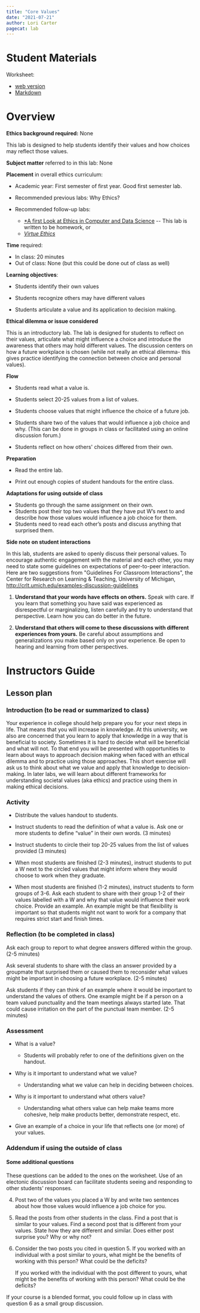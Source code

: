 ```yaml
---
title: "Core Values"
date: "2021-07-21"
author: Lori Carter
pagecat: lab
---
```


# Student Materials

Worksheet:
-   [web version](core-values-worksheet/)
-   [Markdown](https://raw.githubusercontent.com/integrated-ethics/web/main/content/labs/core-values/core-values-worksheet.md)


# Overview

**Ethics background required:** None

This lab is designed to help students identify their values and how
choices may reflect those values.

**Subject matter** referred to in this lab: None

**Placement** in overall ethics curriculum:

* Academic year: First semester of first year. Good first semester lab.

* Recommended previous labs: Why Ethics?

* Recommended follow-up labs: 
    * [*A first Look at Ethics in Computer and Data Science](/labs/first-look/) -- 
This lab is written to be homework, or 
    * [*Virtue Ethics*](/labs/virtue-ethics/)

**Time** required: 

* In class: 20 minutes
* Out of class: None (but this could be done out of class as well)


**Learning objectives**: 

-   Students identify their own values

-   Students recognize others may have different values

-   Students articulate a value and its application to decision making.


**Ethical dilemma or issue considered**

This is an introductory lab. The lab is designed for students to
reflect on their values, articulate what might influence a choice and
introduce the awareness that others may hold different values. The
discussion centers on how a future workplace is chosen (while not
really an ethical dilemma- this gives practice identifying the
connection between choice and personal values).

**Flow**

-   Students read what a value is.

-   Students select 20-25 values from a list of values.

-   Students choose values that might influence the choice of a future
    job.

-   Students share two of the values that would influence a job choice and why.
(This can be done in groups in class or facilitated using an online discussion
forum.)

-   Students reflect on how others' choices differed from their own.

**Preparation**

* Read the entire lab. 

* Print out enough copies of student handouts for the entire class. 

**Adaptations for using outside of class**

<!-- See online addendum. -->
* Students go through the same assignment on their own. 
* Students post their top two values that they have put W’s next to and describe
how those values would influence a job choice for them.
* Students need to read each other’s posts and discuss anything that surprised them.

**Side note on student interactions**

In this lab, students are asked to openly discuss their personal values.
To encourage authentic engagement with the material and each other, you
may need to state some guidelines on expectations of peer-to-peer
interaction. Here are two suggestions from 
"Guidelines For Classroom Interactions", the Center for Research on Learning & Teaching,
University of Michigan,
<http://crlt.umich.edu/examples-discussion-guidelines>

1.  **Understand that your words have effects on others.** Speak with
     care. If you learn that something you have said was experienced as
     disrespectful or marginalizing, listen carefully and try to
     understand that perspective. Learn how you can do better in the
     future.

2.  **Understand that others will come to these discussions with
     different experiences from yours.** Be careful about assumptions
     and generalizations you make based only on your experience. Be
     open to hearing and learning from other perspectives.

# Instructors Guide 

## Lesson plan 

### Introduction (to be read or summarized to class)

Your experience in college should help prepare you for your next steps
in life. That means that you will increase in knowledge. At this
university, we also are concerned that you learn to apply that knowledge
in a way that is beneficial to society. Sometimes it is hard to decide
what will be beneficial and what will not. To that end you will be
presented with opportunities to learn about ways to approach decision
making when faced with an ethical dilemma and to practice using those
approaches. This short exercise will ask us to think about what we value
and apply that knowledge to decision-making. In later labs, we will
learn about different frameworks for understanding societal values (aka
ethics) and practice using them in making ethical decisions.

### Activity

-   Distribute the values handout to students.

-   Instruct students to read the definition of what a value is. Ask one
    or more students to define “value” in their own words. (3 minutes)

-   Instruct students to circle their top 20-25 values from the list of
    values provided (3 minutes)

-   When most students are finished (2-3 minutes), instruct students to
    put a W next to the circled values that might inform where they
    would choose to work when they graduate.

-   When most students are finished (1-2 minutes), instruct students to
    form groups of 3-6. Ask each student to share with their group 1-2
    of their values labelled with a W and why that value would
    influence their work choice. Provide an example. An example might
    be that flexibility is important so that students might not want
    to work for a company that requires strict start and finish times.

### Reflection (to be completed in class)

Ask each group to report to what degree answers differed within the
group. (2-5 minutes)

Ask several students to share with the class an answer provided by a
groupmate that surprised them or caused them to reconsider what values
might be important in choosing a future workplace. (2-5 minutes)

Ask students if they can think of an example where it would be important
to understand the values of others. One example might be if a person on
a team valued punctuality and the team meetings always started late.
That could cause irritation on the part of the punctual team member.
(2-5 minutes)

### Assessment 

-   What is a value?

    -   Students will probably refer to one of the definitions given on
        the handout.

-   Why is it important to understand what we value?

    -   Understanding what we value can help in deciding between choices.

-   Why is it important to understand what others value?

    -   Understanding what others value can help make teams more
        cohesive, help make products better, demonstrate respect, etc.

-   Give an example of a choice in your life that reflects one (or more)
    of your values.

### Addendum if using the outside of class

#### Some additional questions

These questions can be added to the ones on the worksheet.
Use of an electonic discussion board can facilitate students 
seeing and responding to other students' responses.

4. Post two of the values you placed a W by and write two
sentences about how those values would influence a job choice for you.

5. Read the posts from other students in the class. Find a
post that is similar to your values. Find a second post that is
different from your values. State how they are different and similar.
Does either post surprise you? Why or why not?

6. Consider the two posts you cited in question 5. If
you worked with an individual with a post similar to yours, what might
be the benefits of working with this person? What could be the deficits?

    If you worked with the individual with the post different to yours, what
might be the benefits of working with this person? What could be the
deficits?

If your course is a blended format, you could follow up in class with
question 6 as a small group discussion.
